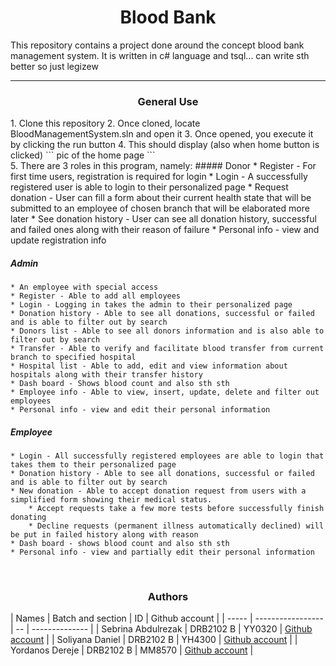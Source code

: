 <center> <h1>Blood Bank</h1> </center>
This repository contains a project done around the concept blood bank management system. It is written in c# language and tsql... can write sth better so just legizew

---

<center><h3> General Use </h3> </center>
1. Clone this repository
2. Once cloned, locate BloodManagementSystem.sln and open it
3. Once opened, you execute it by clicking the run button
4. This should display (also when home button is clicked)
```
pic of the home page
```
<br>
5. There are 3 roles in this program, namely: 
##### Donor
	* Register - For first time users, registration is required for login
	* Login - A successfully registered user is able to login to their personalized page
	* Request donation - User can fill a form about their current health state that will be submitted to an employee of chosen branch that will be elaborated more later
	* See donation history - User can see all donation history, successful and failed ones along with their reason of failure
	* Personal info - view and update registration info

##### Admin
	* An employee with special access
	* Register - Able to add all employees 
	* Login - Logging in takes the admin to their personalized page
	* Donation history - Able to see all donations, successful or failed and is able to filter out by search
	* Donors list - Able to see all donors information and is also able to filter out by search
	* Transfer - Able to verify and facilitate blood transfer from current branch to specified hospital
	* Hospital list - Able to add, edit and view information about hospitals along with their transfer history
	* Dash board - Shows blood count and also sth sth
	* Employee info - Able to view, insert, update, delete and filter out employees
	* Personal info - view and edit their personal information

##### Employee
	* Login - All successfully registered employees are able to login that takes them to their personalized page
	* Donation history - Able to see all donations, successful or failed and is able to filter out by search
	* New donation - Able to accept donation request from users with a simplified form showing their medical status.
		* Accept requests take a few more tests before successfully finish donating
		* Decline requests (permanent illness automatically declined) will be put in failed history along with reason
	* Dash board - shows blood count and also sth sth
	* Personal info - view and partially edit their personal information

<br>
<center><h3> Authors </h3> </center>
| Names | Batch and section | ID | Github account |
| ----- | ----------------- | -- | -------------- |
| Sebrina Abdulrezak | DRB2102 B | YY0320 | <a href="https://github.com/GoldenLady0940">Github account</a>
 | 
| Soliyana Daniel | DRB2102 B | YH4300 | <a href="https://github.com/soliyana141">Github account</a>
 |
| Yordanos Dereje | DRB2102 B | MM8570 | <a href="https://github.com/Yordi-Dereje">Github account</a>
 |
 <br>
